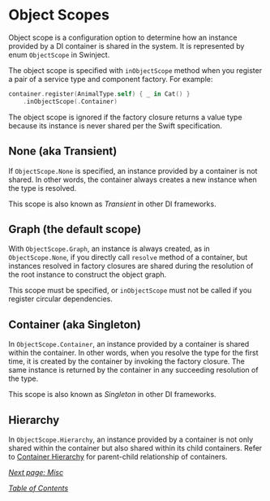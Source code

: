 # Object Scopes

Object scope is a configuration option to determine how an instance provided by a DI container is shared in the system. It is represented by enum `ObjectScope` in Swinject.

The object scope is specified with `inObjectScope` method when you register a pair of a service type and component factory. For example:

```swift
container.register(AnimalType.self) { _ in Cat() }
    .inObjectScope(.Container)
```

The object scope is ignored if the factory closure returns a value type because its instance is never shared per the Swift specification.

## None (aka Transient)

If `ObjectScope.None` is specified, an instance provided by a container is not shared. In other words, the container always creates a new instance when the type is resolved.

This scope is also known as _Transient_ in other DI frameworks.

## Graph (the default scope)

With `ObjectScope.Graph`, an instance is always created, as in `ObjectScope.None`, if you directly call `resolve` method of a container, but instances resolved in factory closures are shared during the resolution of the root instance to construct the object graph.

This scope must be specified, or `inObjectScope` must not be called if you register circular dependencies.

## Container (aka Singleton)

In `ObjectScope.Container`, an instance provided by a container is shared within the container. In other words, when you resolve the type for the first time, it is created by the container by invoking the factory closure. The same instance is returned by the container in any succeeding resolution of the type.

This scope is also known as _Singleton_ in other DI frameworks.

## Hierarchy

In `ObjectScope.Hierarchy`, an instance provided by a container is not only shared within the container but also shared within its child containers. Refer to [Container Hierarchy](ContainerHierarchy.md) for parent-child relationship of containers.

_[Next page: Misc](Misc.md)_

_[Table of Contents](README.md)_
